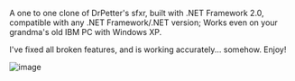 A one to one clone of DrPetter's sfxr, built with .NET Framework 2.0, compatible with any .NET Framework/.NET version; 
Works even on your grandma's old IBM PC with Windows XP. 

I've fixed all broken features, and is working accurately... somehow. Enjoy!

![image](https://github.com/tpbeldie/cs.sfxr/assets/122232758/a8ae1f49-23b8-4f68-8b16-e67e228c1110)
